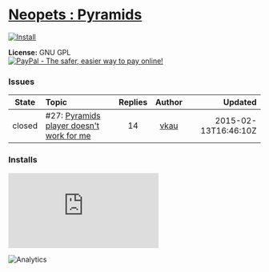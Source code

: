 # [Neopets : Pyramids](.)

[![Install](../../resources/image/install_button.jpg)](../../../../raw/master/scripts/Neopets_Pyramids/main.user.js)

**License:** GNU GPL<br />
[![PayPal - The safer, easier way to pay online!](https://www.paypalobjects.com/en_US/i/btn/btn_donate_SM.gif "PayPal - The safer, easier way to pay online!")](https://goo.gl/DNfg2w)

### Issues

| State  | Topic                                                                                       | Replies |             Author              |              Updated |
| :----: | :------------------------------------------------------------------------------------------ | :-----: | :-----------------------------: | -------------------: |
| closed | #27: [Pyramids player doesn't work for me](https://github.com/w35l3y/userscripts/issues/27) |   14    | [vkau](https://github.com/vkau) | 2015-02-13T16:46:10Z |

### Installs

![Daily installs](https://gm.wesley.eti.br/count.php?id=scripts/Neopets_Pyramids/main.user.js&type=image)

![Analytics](https://ga-beacon.appspot.com/UA-462297-6/master/Neopets_Pyramids?pixel)
